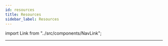 ```yaml
---
id: resources
title: Resources
sidebar_label: Resources
---
```


import Link from "../src/components/NavLink";

<Link
    href="https://reactjs.org/docs/getting-started.html"
    logo="/img/logo-react.svg"
    name="React"
    text="JS library for building interfaces in Quarkly projects"
/>

<Link
    href="https://styled-components.com/docs"
    logo="/img/logo-styled-components.png"
    name="Styled Components"
    text="Used for styling components"
/>

<Link
    href="https://atomize.quarkly.io/docs"
    logo="/img/logo-atomize.svg"
    name="Atomize"
    text="Used for styling components, setting styles to breakpoints and effects"
/>

<Link
    href="https://nodejs.org/en/docs/"
    logo="/img/logo-nodejs.svg"
    name="Node.js"
    text="Node.js is a JavaScript runtime built on Chrome's V8 JavaScript engine"
/>

<Link
    href="https://www.gatsbyjs.com/docs/"
    logo="/img/logo-gatsby.svg"
    name="Gatsby"
    text="Optimizes and organizes the project as a modern website"
/>

<Link
    href="https://create-react-app.dev/docs/getting-started"
    logo="/img/logo-cra.svg"
    name="Create React App"
    text="Optimizes and organizes the project as an application"
/>

<Link
    href="https://docs.netlify.com/"
    logo="/img/logo-netlify.svg"
    name="Netlify"
    text="Collects and publishes the project"
/>

---
